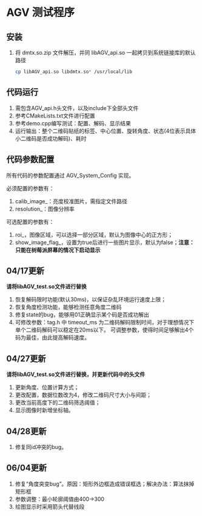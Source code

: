 # AGV 测试程序



## 安装

1. 将 dmtx.so.zip 文件解压，并同 libAGV_api.so 一起拷贝到系统链接库的默认路径

   ```bash
   cp libAGV_api.so libdmtx.so* /usr/local/lib
   ```

## 代码运行

1. 需包含AGV_api.h头文件，以及include下全部头文件
2. 参考CMakeLists.txt文件进行配置
3. 参考demo.cpp编写测试：配置、解码、显示结果
4. 运行输出：整个二维码贴纸的标签、中心位置、旋转角度、状态(4位表示具体小二维码是否成功解码)、耗时


## 代码参数配置

所有代码的参数配置通过 AGV_System_Config 实现。

必须配置的参数有：
1. calib_image_：亮度校准图片，需指定文件路径
2. resolution_：图像分辨率


可选配置的参数有：
1. roi_，图像区域，可以选择一部分区域，默认为图像中心的正方形；
2. show_image_flag_，设置为true后进行一些图片显示，默认为false；**注意：只能在树莓派屏幕的情况下启动显示**



## 04/17更新
**请将libAGV_test.so文件进行替换**
1. 恢复解码限时功能(默认30ms)，以保证杂乱环境运行速度上限；
2. 恢复角度检测功能，能够检测任意角度二维码
3. 修复state的bug，能够用01正确显示某个码是否成功解出
3. 可修改参数：tag.h 中 timeout_ms 为二维码解码限制时间，对于理想情况下单个二维码解码可以稳定在20ms以下。
可调整参数，使得时间足够解出4个码为最佳，由此提高解码速度。

## 04/27更新
**请将libAGV_test.so文件进行替换，并更新代码中的头文件**
1. 更新角度、位置计算方式；
2. 更改配置，数据位数改为4，修改二维码尺寸大小与间距；
3. 更改当前高度下的二维码筛选阈值；
4. 显示图像时新增坐标轴。

## 04/28更新
1. 修复同id冲突的bug。

## 06/04更新
1. 修复“角度突变bug”。原因：矩形外边框造成错误框选；解决办法：算法抹掉矩形框
2. 参数调整：最小轮廓阈值由400->300
3. 绘图显示时采用箭头代替线段



